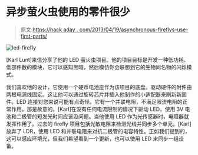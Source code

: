# 异步萤火虫使用的零件很少

> 原文:[https://hack aday . com/2013/04/19/asynchronous-fireflys-use-first-parts/](https://hackaday.com/2013/04/19/asynchronous-fireflies-use-few-parts/)

![led-firefly](../Images/b9825516b17eccf877e1523ceed357df.png)

[Karl Lunt]来信分享了他的 LED 萤火虫项目。他的项目目标是开发一种低功耗、低部件数的模块，它可以感知黑暗，然后模仿你会联想到它的生物同名物的闪烁模式。

我们喜欢他的设计，它使用一个硬币电池座作为该项目的底盘。驱动硬件的附件由两根电源线固定。这让他可以通过旋转芯片并插入他制作的小适配器来刷新新固件。LED 连接对您来说可能有点奇怪。它有一个并联电阻，不满足限流电阻的正常作用。那是故意的。[Karl]在没有任何电流限制的情况下驱动 LED，使用 3V 电池和二极管的短发光时间应该没问题。当他使用 LED 作为光传感器时，电阻器就发挥作用了。过去的 firefly 项目包括光敏电阻来检测光线并同步多个单元。[Karl]放弃了 LDR，使用 LED 和并联电阻来对抗二极管的电容特性。正如我们提到的，这可以感应环境光，但我们希望看到一个更新，也可以使用 LED 来同步一组设备。